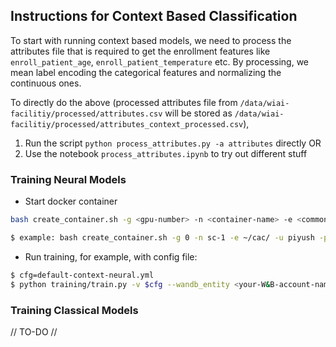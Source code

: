 ## Instructions for Context Based Classification

To start with running context based models, we need to process the attributes file that is required to get the enrollment features like `enroll_patient_age`, `enroll_patient_temperature` etc. By processing, we mean label encoding the categorical features and normalizing the continuous ones. 

To directly do the above (processed attributes file from `/data/wiai-facilitiy/processed/attributes.csv` will be stored as `/data/wiai-facilitiy/processed/attributes_context_processed.csv`), 
1. Run the script `python process_attributes.py -a attributes` directly OR
2. Use the notebook `process_attributes.ipynb` to try out different stuff

### Training Neural Models
* Start docker container
```bash
bash create_container.sh -g <gpu-number> -n <container-name> -e <common-storage-folder> -u <your-user-folder> -p <port-number>

$ example: bash create_container.sh -g 0 -n sc-1 -e ~/cac/ -u piyush -p 8001
```

* Run training, for example, with config file:
```bash
$ cfg=default-context-neural.yml
$ python training/train.py -v $cfg --wandb_entity <your-W&B-account-name>
```

### Training Classical Models
// TO-DO //
